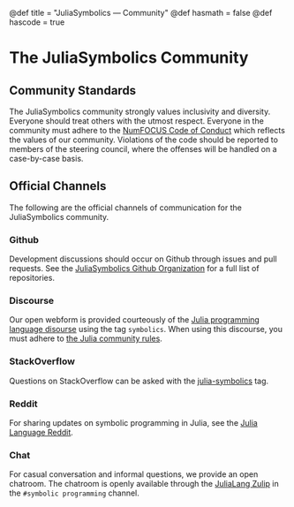 @def title = "JuliaSymbolics — Community"
@def hasmath = false
@def hascode = true
<!-- Note: by default hasmath == true and hascode == false. You can change this in
the config file by setting hasmath = false for instance and just setting it to true
where appropriate -->

# The JuliaSymbolics Community

## Community Standards

The JuliaSymbolics community strongly values inclusivity and diversity. Everyone
should treat others with the utmost respect. Everyone in the community
must adhere to the
[NumFOCUS Code of Conduct](https://numfocus.org/code-of-conduct) which
reflects the values of our community. Violations of the code should be
reported to members of the steering council, where the offenses will be
handled on a case-by-case basis.

## Official Channels

The following are the official channels of communication for the JuliaSymbolics community.

### Github

Development discussions should occur on Github through issues and pull requests.
See the [JuliaSymbolics Github Organization](https://github.com/JuliaSymbolics) for a full
list of repositories.

### Discourse

Our open webform is provided courteously of the
[Julia programming language disourse](https://discourse.julialang.org/)
using the tag `symbolics`. When using this discourse, you must adhere to
[the Julia community rules](https://julialang.org/community/).

### StackOverflow

Questions on StackOverflow can be asked with the
[julia-symbolics](https://stackoverflow.com/questions/tagged/julia-symbolics)
tag.

### Reddit

For sharing updates on symbolic programming in Julia, see the
[Julia Language Reddit](https://www.reddit.com/r/julia).

### Chat

For casual conversation and informal questions, we provide an open
chatroom. The chatroom is openly available through the
[JuliaLang Zulip](https://julialang.zulipchat.com/register/) in the
`#symbolic programming` channel.

